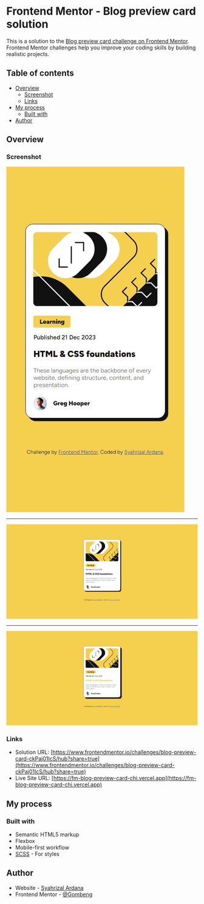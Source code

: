 # Frontend Mentor - Blog preview card solution

This is a solution to the [Blog preview card challenge on Frontend Mentor](https://www.frontendmentor.io/challenges/blog-preview-card-ckPaj01IcS). Frontend Mentor challenges help you improve your coding skills by building realistic projects.

## Table of contents

- [Overview](#overview)
  - [Screenshot](#screenshot)
  - [Links](#links)
- [My process](#my-process)
  - [Built with](#built-with)
- [Author](#author)

## Overview

### Screenshot

![Mobile Screenshot](./assets/images/ss-mobile.jpeg)

---

![Desktop Screenshot](./assets/images/ss-desktop.jpeg)

---

![Active State Screenshot](./assets/images/ss-active-state.jpeg)

### Links

- Solution URL: [https://www.frontendmentor.io/challenges/blog-preview-card-ckPaj01IcS/hub?share=true](https://www.frontendmentor.io/challenges/blog-preview-card-ckPaj01IcS/hub?share=true)
- Live Site URL: [https://fm-blog-preview-card-chi.vercel.app](https://fm-blog-preview-card-chi.vercel.app)

## My process

### Built with

- Semantic HTML5 markup
- Flexbox
- Mobile-first workflow
- [SCSS](https://sass-lang.com/) - For styles

## Author

- Website - [Syahrizal Ardana](https://syahrizal-portfolio.vercel.app)
- Frontend Mentor - [@Gombeng](https://www.frontendmentor.io/profile/Gombeng)
